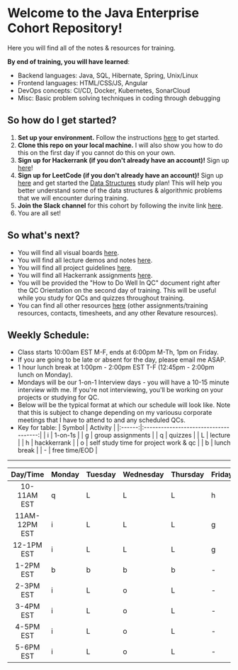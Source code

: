 # Welcome to the Java Enterprise Cohort Repository!
Here you will find all of the notes & resources for training.

**By end of training, you will have learned**: 
  - Backend languages: Java, SQL, Hibernate, Spring, Unix/Linux
  - Frontend languages: HTML/CSS/JS, Angular
  - DevOps concepts: CI/CD, Docker, Kubernetes, SonarCloud
  - Misc: Basic problem solving techniques in coding through debugging

## So how do I get started?
1. **Set up your environment.** Follow the instructions [here](./week-0/windows-environment-setup/windows-environment-setup.md) to get started.
2. **Clone this repo on your local machine.** I will also show you how to do this on the first day if you cannot do this on your own.
3. **Sign up for Hackerrank (if you don't already have an account)!** Sign up [here](https://www.hackerrank.com/)!
4. **Sign up for LeetCode (if you don't already have an account)!** Sign up [here](https://leetcode.com) and get started the [Data Structures](https://leetcode.com/study-plan/data-structure/) study plan! This will help you better understand some of the data structures & algorithmic problems that we will encounter during training.
5. **Join the Slack channel** for this cohort by following the invite link [here](https://join.slack.com/t/220418utashja-jiq4047/shared_invite/zt-1795ehv2b-GZf7exMYhLueQYp_jQ4GqQ).
6. You are all set!

## So what's next?
* You will find all visual boards [here](https://miro.com/welcome/SG5BTnluYjFXVlBZeVRZVUxXaTc5anJxTkZWaE5adDVYS05kNTQ4a0ZTbU1jNjF3SVJaUGtwRXV1dGJVRFliVHwzNDU4NzY0NTIzMjM5MzQ4ODc3?share_link_id=899541514039).
* You will find all lecture demos and notes [here](./demos).
* You will find all project guidelines [here](./projects/README.md).
* You will find all Hackerrank assignments [here](./hackerrank-exercises/README.md).
* You will be provided the "How to Do Well In QC" document right after the QC Orientation on the second day of training. This will be useful while you study for QCs and quizzes throughout training.
* You can find all other resources [here](./misc/README.md) (other assignments/training resources, contacts, timesheets, and any other Revature resources).

## Weekly Schedule:
* Class starts 10:00am EST M-F, ends at 6:00pm M-Th, 1pm on Friday.
* If you are going to be late or absent for the day, please email me ASAP.
* 1 hour lunch break at 1:00pm - 2:00pm EST T-F (12:45pm - 2:00pm lunch on Monday).
* Mondays will be our 1-on-1 Interview days - you will have a 10-15 minute interview with me.  If you're not interviewing, you'll be working on your projects or studying for QC.
* Below will be the typical format at which our schedule will look like. Note that this is subject to change depending on my variousu corporate meetings that I have to attend to and any scheduled QCs.
* Key for table:
    | Symbol |                Activity               |
    |:------:|:-------------------------------------:|
    |    i   |                1-on-1s                |
    |    g   |           group assignments           |
    |    q   |                quizzes                |
    |    L   |                lecture                |
    |    h   |              hackkerrank              |
    |    o   | self study time for project work & qc |
    |    b   |              lunch break              |
    |    -   |             free time/EOD             |
    
----------------------------------

|    Day/Time   | Monday | Tuesday | Wednesday | Thursday | Friday |
|:-------------:|--------|---------|-----------|----------|--------|
| 10-11AM EST   |    q   |    L    |     L     |     L    |    h   |
| 11AM-12PM EST |    i   |    L    |     L     |     L    |    g   |
| 12-1PM EST    |    i   |    L    |     L     |     L    |    g   |
| 1-2PM EST     |    b   |    b    |     b     |     b    |    -   |
| 2-3PM EST     |    i   |    L    |     o     |     L    |    -   |
| 3-4PM EST     |    i   |    L    |     o     |     L    |    -   |
| 4-5PM EST     |    i   |    L    |     o     |     L    |    -   |
| 5-6PM EST     |    i   |    L    |     o     |     L    |    -   |
